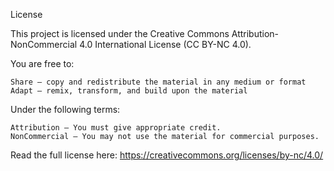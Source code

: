 License

This project is licensed under the Creative Commons Attribution-NonCommercial 4.0 International License (CC BY-NC 4.0).

You are free to:

    Share — copy and redistribute the material in any medium or format
    Adapt — remix, transform, and build upon the material

Under the following terms:

    Attribution — You must give appropriate credit.
    NonCommercial — You may not use the material for commercial purposes.

Read the full license here: https://creativecommons.org/licenses/by-nc/4.0/
